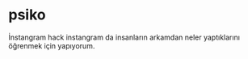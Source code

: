 # psiko
İnstangram hack
instangram da insanların arkamdan neler yaptıklarını öğrenmek için yapıyorum.
